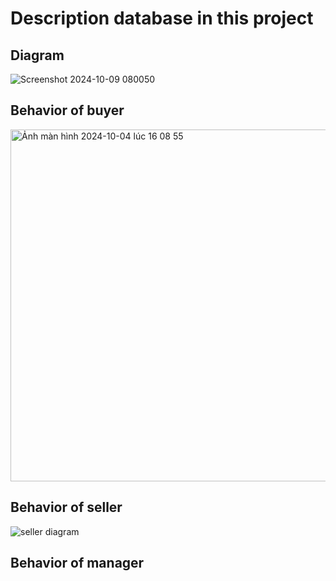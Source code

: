 # Description database in this project
## Diagram
![Screenshot 2024-10-09 080050](https://github.com/user-attachments/assets/7a392dcd-8058-4d0a-8cdf-d59517fe2b62)

## Behavior of buyer
<img width="563" alt="Ảnh màn hình 2024-10-04 lúc 16 08 55" src="https://github.com/user-attachments/assets/1d2be5a0-2162-48b2-a9cb-e68279e295f4">

## Behavior of seller
![seller diagram](https://github.com/user-attachments/assets/05b0d10c-b8cf-46df-bdf4-9fd3508f8e69)

## Behavior of manager
